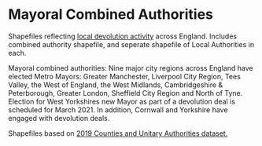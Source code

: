 # Mayoral Combined Authorities

Shapefiles reflecting [local devolution activity](https://devoconnect.co.uk/devolution-map/) across England. Includes combined authority shapefile, and seperate shapefile of Local Authorities in each.

Mayoral combined authorities:
Nine major city regions across England have elected Metro Mayors: Greater Manchester, Liverpool City Region, Tees Valley, the West of England, the West Midlands, Cambridgeshire & Peterborough, Greater London, Sheffield City Region and North of Tyne. Election for West Yorkshires new Mayor as part of a devolution deal is scheduled for March 2021. In addition, Cornwall and Yorkshire have engaged with devolution deals.

Shapefiles based on [2019 Counties and Unitary Authorities dataset.](https://data.gov.uk/dataset/53831348-9733-4e52-b9e6-1ddd6be94535/counties-and-unitary-authorities-december-2019-boundaries-uk-buc)
